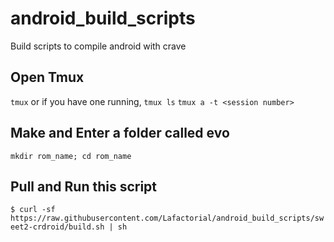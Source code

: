 # android_build_scripts
Build scripts to compile android with crave

## Open Tmux

```tmux```
or if you have one running,
```tmux ls```
```tmux a -t <session number>```

## Make and Enter a folder called evo
```mkdir rom_name; cd rom_name```

## Pull and Run this script
```$ curl -sf https://raw.githubusercontent.com/Lafactorial/android_build_scripts/sweet2-crdroid/build.sh | sh```
